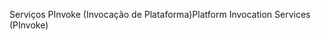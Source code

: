 <span data-ttu-id="9867d-101">Serviços PInvoke (Invocação de Plataforma)</span><span class="sxs-lookup"><span data-stu-id="9867d-101">Platform Invocation Services (PInvoke)</span></span>